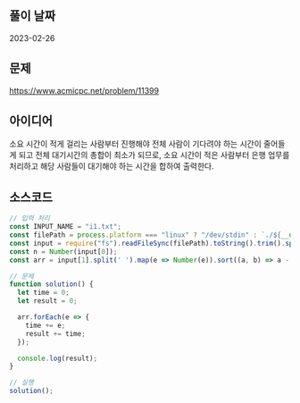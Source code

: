## 풀이 날짜
2023-02-26

## 문제
https://www.acmicpc.net/problem/11399

## 아이디어
소요 시간이 적게 걸리는 사람부터 진행해야 전체 사람이 기다려야 하는 시간이 줄어들게 되고 전체 대기시간의 총합이 최소가 되므로,
소요 시간이 적은 사람부터 은행 업무를 처리하고 해당 사람들이 대기해야 하는 시간을 합하여 출력한다.

## 소스코드
```js
// 입력 처리
const INPUT_NAME = "i1.txt";
const filePath = process.platform === "linux" ? "/dev/stdin" : `./${__dirname.split('\\').pop()}/${INPUT_NAME}`;
const input = require("fs").readFileSync(filePath).toString().trim().split("\n").map(item => item.trim());
const n = Number(input[0]);
const arr = input[1].split(' ').map(e => Number(e)).sort((a, b) => a - b);

// 문제
function solution() {
  let time = 0;
  let result = 0;

  arr.forEach(e => {
    time += e;
    result += time;
  });

  console.log(result);
}

// 실행
solution();
```

